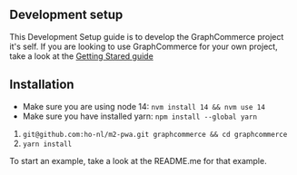 ## Development setup

This Development Setup guide is to develop the GraphCommerce project it's self.
If you are looking to use GraphCommerce for your own project, take a look at the
[Getting Stared guide](./development-setup.md)

## Installation

- Make sure you are using node 14: `nvm install 14 && nvm use 14`
- Make sure you have installed yarn: `npm install --global yarn`

1. `git@github.com:ho-nl/m2-pwa.git graphcommerce && cd graphcommerce`
2. `yarn install`

To start an example, take a look at the README.me for that example.
